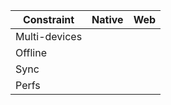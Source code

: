 
<table>
    <thead>
        <tr>
            <th>Constraint</th>
            <th >Native</th>
            <th>Web</th>
        </tr>
    </thead>
    <tbody>
        <tr>
            <td>Multi-devices</td>
            <td ><i class="mdi mdi-close" /></td>
            <td><i class="mdi mdi-check turquoise" /></td>
        </tr>
        <tr>
            <td>Offline</td>
            <td ><i class="mdi mdi-check turquoise" /></td>
            <td><i class="mdi mdi-close" /></td>
        </tr>
        <tr>
            <td>Sync</td>
            <td ><i class="mdi mdi-check turquoise" /></td>
            <td><i class="mdi mdi-close" /></td>
        </tr>
        <tr>
            <td>Perfs</td>
            <td ><i class="mdi mdi-check turquoise" /></td>
            <td><i class="mdi mdi-close" /></td>
        </tr>
    </tbody>
</table>